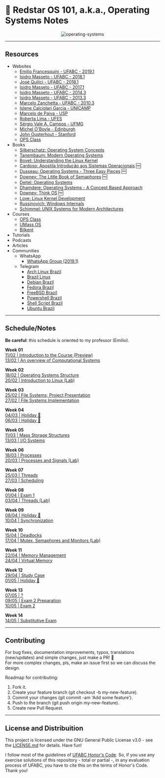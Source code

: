# :scroll: Redstar OS 101, a.k.a., Operating Systems Notes

<p align="center"

![operating-systems](https://imgs.xkcd.com/comics/operating_systems.png)
>
</p>

---

## Resources

- Websites
  - [Emilio Francesquini - UFABC - 2019.1](http://professor.ufabc.edu.br/~e.francesquini/2019.q1.so/)
  - [Isidro Masseto - UFABC - 2018.1](http://tidia4.ufabc.edu.br/portal/site/fe8502c4-bd36-46d5-8c3d-60afdb98477a)
  - [José Quilici - UFABC - 2018.1](http://tidia4.ufabc.edu.br/portal/site/044e1cb1-43bf-4de0-9e53-06aaa1521d59)
  - [Isidro Masseto - UFABC - 2017.1](http://tidia4.ufabc.edu.br/portal/site/5036578f-9bef-47d7-8fc4-afaeaea868ba)
  - [Isidro Masseto - UFABC - 2014.3](http://tidia4.ufabc.edu.br/portal/site/5ec4bd98-94fc-40f3-9599-9dbd03d652d3/) 
  - [Isidro Masseto - UFABC - 2013.3](http://tidia4.ufabc.edu.br/portal/site/dd55eed4-ffce-4061-866e-417bf148988a)
  - [Marcelo Zanchetta - UFABC - 2010.3](http://hostel.ufabc.edu.br/~marcelo.nascimento/BC1518Q3/index.html)
  - [Islene Calciolari Garcia - UNICAMP](http://www.ic.unicamp.br/~islene/1s2017-mc504/)
  - [Marcelo de Paiva - USP](http://www.lsi.usp.br/~paiva/so/sistemas_operacionais.html)
  - [Roberta Lima - UFES](https://inf.ufes.br/~rgomes/so.htm)
  - [Sérgio Vale A. Campos - UFMG](https://homepages.dcc.ufmg.br/~scampos/cursos/so/)
  - [Michel O'Boyle - Edinburgh](https://www.inf.ed.ac.uk/teaching/courses/os/)
  - [John Ousterhout - Stanford](http://web.stanford.edu/~ouster/cgi-bin/cs140-spring18/)
  - [OPS Class](https://www.ops-class.org/)
- Books
  - [Silberschatz: Operating System Concepts](https://amzn.com/0470128720)
  - [Tanembaum: Modern Operating Systems](https://amzn.com/B00XN476W0)
  - [Bovet: Understanding the Linux Kernel](http://biblioteca.ufabc.edu.br/index.php?codigo_sophia=3586)
  - [Cardoso: Apostila Introdução aos Sistemas Operacionais](http://www.dca.fee.unicamp.br/~eleri/ea876/02/so-apst.pdf) :free: 
  - [Dusseau: Operating Systems - Three Easy Pieces](http://pages.cs.wisc.edu/~remzi/OSTEP/) :free:
  - [Downey:  The Little Book of Semaphores](https://greenteapress.com/wp/semaphores/) :free:
  - [Deitel: Operating Systems](https://amzn.com/0131828274)
  - [Dhamdere: Operating Systems - A Concept Based Approach](https://amzn.com/1259005585)
  - [Downey: Think OS](http://greenteapress.com/thinkos/thinkos.pdf) :free:
  - [Love: Linux Kernel Development](https://amzn.com/B003V4ATI0)
  - [Russinovich: Windows Internals](https://docs.microsoft.com/en-us/sysinternals/learn/windows-internals)
  - [Schimmel: UNIX Systems for Modern Architectures](https://amzn.com/0201633388)
- Courses
  - [OPS Class](https://www.youtube.com/playlist?list=PLE6LEE8y2Jp_z8pkiuvHo7Vz-eQEKsk-I)
  - [UMass OS](https://www.youtube.com/watch?v=dv4mXBsv6TI&list=PLacuG5pysFbDQU8kKxbUh4K5c1iL5_k7k)
  - [Bilkent](https://www.youtube.com/playlist?list=PLhwVAYxlh5dsX6aOfVMZXS8MwKwBmwVM6)
- Tutorials
- Podcasts
- Articles
- Communities
  - WhatsApp
    - [WhatsApp Group (2019.1)](https://chat.whatsapp.com/Kif1W6czXhfJiN5q4mCFav)
  - Telegram
    - [Arch Linux Brazil](https://telegram.me/joinchat/Ca-T5j01ENns1TC7Dpaimw)
    - [Brazil Linux](https://t.me/BrasilLinux)
    - [Debian Brazil](https://telegram.me/debianbrasil)
    - [Fedora Brazil](https://telegram.me/fedorabr)
    - [FreeBSD Brazil](https://goo.gl/mzp7XT)
    - [Powershell Brazil](https://telegram.me/powershellbr)
    - [Shell Script Brazil](https://telegram.me/shellbr)
    - [Ubuntu Brazil](https://t.me/UbuntuBrasilOficial)

---

## Schedule/Notes

**Be careful**: this schedule is oriented to my professor (Emilio).

**Week 01** <br/> 
[11/02 | Introduction to the Course (Preview)](https://github.com/el-cardu/operating-systems-notes/blob/master/notes/01.md) <br/>
[13/02 | An overview of Computational Systems](https://github.com/el-cardu/operating-systems-notes/blob/master/notes/02.md)

**Week 02** <br/>
[18/02 | Operating Systems Structure](https://github.com/el-cardu/operating-systems-notes/blob/master/notes/03.md) <br/>
[20/02 | Introduction to Linux (Lab)](https://github.com/el-cardu/operating-systems-notes/blob/master/notes/04.md)

**Week 03** <br/>
[25/02 | File Systems; Project Presentation](https://github.com/el-cardu/operating-systems-notes/blob/master/notes/05.md) <br/>
[27/02 | File Systems Implementation](https://github.com/el-cardu/operating-systems-notes/blob/master/notes/06.md)

**Week 04** <br/>
[04/03 | Holiday :tada:](https://github.com/el-cardu/operating-systems-notes/blob/master/notes/07.md) <br/>
[06/03 | Holiday :tada:](https://github.com/el-cardu/operating-systems-notes/blob/master/notes/08.md)

**Week 05** <br/>
[11/03 | Mass Storage Structures](https://github.com/el-cardu/operating-systems-notes/blob/master/notes/09.md) <br/>
[13/03 | I/O Systems](https://github.com/el-cardu/operating-systems-notes/blob/master/notes/10.md)

**Week 06** <br/>
[18/03 | Processes](https://github.com/el-cardu/operating-systems-notes/blob/master/notes/11.md) <br/>
[20/03 | Processes and Signals (Lab)](https://github.com/el-cardu/operating-systems-notes/blob/master/notes/12.md)

**Week 07** <br/>
[25/03 | Threads](https://github.com/el-cardu/operating-systems-notes/blob/master/notes/13.md) <br/>
[27/03 | Scheduling](https://github.com/el-cardu/operating-systems-notes/blob/master/notes/14.md)

**Week 08** <br/>
[01/04 | Exam 1](https://github.com/el-cardu/operating-systems-notes/blob/master/notes/15.md) <br/>
[03/04 | Threads (Lab)](https://github.com/el-cardu/operating-systems-notes/blob/master/notes/16.md)

**Week 09** <br/>
[08/04 | Holiday :tada:](https://github.com/el-cardu/operating-systems-notes/blob/master/notes/17.md) <br/>
[10/04 | Synchronization](https://github.com/el-cardu/operating-systems-notes/blob/master/notes/18.md)

**Week 10** <br/>
[15/04 | Deadlocks](https://github.com/el-cardu/operating-systems-notes/blob/master/notes/19.md) <br/>
[17/04 | Mutex, Semaphores and Monitors (Lab)](https://github.com/el-cardu/operating-systems-notes/blob/master/notes/20.md)

**Week 11** <br/>
[22/04 | Memory Management](https://github.com/el-cardu/operating-systems-notes/blob/master/notes/21.md)<br/>
[24/04 | Virtual Memory](https://github.com/el-cardu/operating-systems-notes/blob/master/notes/22.md)

**Week 12** <br/>
[29/04 | Study Case](https://github.com/el-cardu/operating-systems-notes/blob/master/notes/23.md) <br/>
[01/05 | Holiday :tada:](https://github.com/el-cardu/operating-systems-notes/blob/master/notes/24.md)

**Week 13** <br/>
[07/05 | ? ](https://github.com/el-cardu/operating-systems-notes/blob/master/notes/25.md) <br/>
[09/05 | Exam 2 Preparation](https://github.com/el-cardu/operating-systems-notes/blob/master/notes/26.md) <br/>
[10/05 | Exam 2](https://github.com/el-cardu/operating-systems-notes/blob/master/notes/27.md)

**Week 14** <br/>
[14/05 | Substitutive Exam](https://github.com/el-cardu/operating-systems-notes/blob/master/notes/28.md) 

---

## Contributing

For bug fixes, documentation improvements, typos, translations (new/updates) and simple changes, just make a PR! :tada: <br/>
For more complex changes, pls, make an issue first so we can discuss the design. <br/>

Roadmap for contributing: </br>

1. Fork it.
2. Create your feature branch (git checkout -b my-new-feature).
3. Commit your changes (git commit -am 'Add some feature').
4. Push to the branch (git push origin my-new-feature).
5. Create new Pull Request.

---

## License and Distribuition

This project is licensed under the GNU General Public License v3.0 - see the [LICENSE.md](https://github.com/el-cardu/operating-systems-notes/blob/master/LICENSE) for details. Have fun! </br>

I follow most of the guidelines of [UFABC Honor's Code](http://professor.ufabc.edu.br/~e.francesquini/codigodehonra/). So, if you use any exercise solutions of this repository - total or partial -, in any evaluation process of UFABC, you have to cite this on the terms of Honor's Code. Thank you!